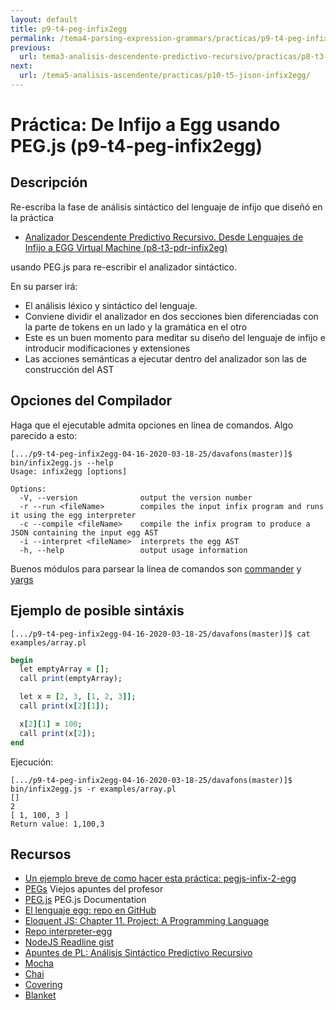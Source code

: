 ```yaml
---
layout: default
title: p9-t4-peg-infix2egg
permalink: /tema4-parsing-expression-grammars/practicas/p9-t4-peg-infix2egg/
previous: 
  url: tema3-analisis-descendente-predictivo-recursivo/practicas/p8-t3-pdr-infix2egg/
next:
  url: /tema5-analisis-ascendente/practicas/p10-t5-jison-infix2egg/
---
```



# Práctica: De Infijo a Egg usando PEG.js (p9-t4-peg-infix2egg)

## Descripción

Re-escriba la fase de análisis sintáctico del lenguaje de infijo que diseñó en la práctica 

* [Analizador Descendente Predictivo Recursivo. Desde Lenguajes de Infijo a EGG Virtual Machine (p8-t3-pdr-infix2eg)](../../../tema3-analisis-descendente-predictivo-recursivo/practicas/p8-t3-pdr-infix2egg/)

usando PEG.js para re-escribir el analizador sintáctico.

En su parser irá:

* El análisis léxico y sintáctico del lenguaje. 
* Conviene dividir el analizador en dos secciones bien diferenciadas con la parte de tokens en un lado y la gramática en el otro
* Este es un buen momento para meditar su diseño del lenguaje de infijo e introducir modificaciones y extensiones
* Las acciones semánticas a ejecutar dentro del analizador son las de construcción del AST 

<!--
## Un Lenguaje

```
[.../p9-t4-peg-infix2egg-04-16-2020-03-18-25/davafons(master)]$ pegjs-strip --strip-comment lib/grammar.pegjs
```
```pegjs
expressions
  = __
    (
        BEGIN (expression SEPARATOR )+ END
        / expression SEPARATOR
    )


expression
  = __
    (
      IF expression THEN expressions ELSE expressions
      / IF expression THEN expressions
      / WHILE expression DO expressions
      / FUNC ID? LP (ID COMMA )* ID? RP expressions
      / LET ID EQ expression
      / SET ID EQ expression
      / CALL ID LP RP
      / CALL ID LP (expression (COMMA expression )* ) RP
      / ID (LSB expression RSB )+ EQ expression
      / ID (LSB expression RSB )+
      / comparison
    )

comparison
  = sum ($COMOP sum )*
sum
  = factor ($SUMOP factor )*
factor
  = unary ($MULOP unary )*
unary
  = $UNARYOP? operand
operand
  = (
  array
  / map
  / LP expression RP
  / STRING
  / BOOOLEAN
  / ID
  / NUM)
array
  = LSB operand RSB
   / LSB operand (COMMA operand )* RSB
map
  = MAP LP (operand SP operand ) (COMMA operand SP operand )* RP
NUM "number"
        = __ $([+-]? [0-9]* "."? [0-9]* ([eE][+-]?[0-9]+)?)
ID "identifier"
        = __ $(!"end" [a-zA-Z_][0-9a-zA-Z_]*)
STRING
  = __ '"' $(!'"' .)* '"'
BOOOLEAN
  = __ $("true" / "false")
SEPARATOR
  = __ ";"
UNARYOP
  = __ ("++" / "--")
LET
  = __ "let"
SET
  = __ "set"
EQ
  = __ "="
COMOP
  = __ ("==" / "!=" / ">=" / "<=" / ">" / "<")
SUMOP
  = __ ("+" / "-")
MULOP
  = __ ("*" / "/")
CALL
  = __ "call"
LP
  = __ "("
RP
  = __ ")"
COMMA
  = __ ","
IF
  = __ "if"
THEN
  = __ "then"
ELSE
  = __ "else"
BEGIN
  = __ "begin"
END
  = __ "end"
WHILE
  = __ "while"
DO
  = __ "do"
FUNC
  = __ ("function" / "func" / "fun")
LSB
  = __ "["
RSB
  = __ "]"
MAP
  = __ "map"
SP
  = __ ":"
__ "whitespace"
        = (comment / whitespace)*
comment "comment"
        = singleLineComment
    / multiLineComment
singleLineComment
        = "#" (!newline .)*
multiLineComment
        = "/*" (!"*/" .)* "*/"
newline
        = [\n\r]
whitespace
        = [ \t\n\r]
```
-->

## Opciones del Compilador

Haga que el ejecutable admita opciones en línea de comandos. Algo parecido a esto:

  ```
  [.../p9-t4-peg-infix2egg-04-16-2020-03-18-25/davafons(master)]$ bin/infix2egg.js --help
  Usage: infix2egg [options]

  Options:
    -V, --version              output the version number
    -r --run <fileName>        compiles the input infix program and runs it using the egg interpreter
    -c --compile <fileName>    compile the infix program to produce a JSON containing the input egg AST
    -i --interpret <fileName>  interprets the egg AST
    -h, --help                 output usage information
  ```

Buenos módulos para parsear la línea de comandos son [commander](https://www.npmjs.com/package/commander) y [yargs](https://www.npmjs.com/package/yargs)

## Ejemplo de posible sintáxis

```
[.../p9-t4-peg-infix2egg-04-16-2020-03-18-25/davafons(master)]$ cat examples/array.pl
```
```ruby
begin
  let emptyArray = [];
  call print(emptyArray);

  let x = [2, 3, [1, 2, 3]];
  call print(x[2][1]);

  x[2][1] = 100;
  call print(x[2]);
end
```

Ejecución:
```
[.../p9-t4-peg-infix2egg-04-16-2020-03-18-25/davafons(master)]$ bin/infix2egg.js -r examples/array.pl
[]
2
[ 1, 100, 3 ]
Return value: 1,100,3
```

## Recursos

* [Un ejemplo breve de como hacer esta práctica: pegjs-infix-2-egg](https://github.com/ULL-ESIT-PL-1718/pegjs-infix-2-egg)
* [PEGs](https://casianorodriguezleon.gitbooks.io/ull-esit-1617/content/apuntes/pegjs/PEGS.html) Viejos apuntes del profesor
* [PEG.js](https://pegjs.org/documentation) PEG.js Documentation
* [El lenguaje egg: repo en GitHub](https://github.com/ULL-ESIT-PL-1617/egg)
* [Eloquent JS: Chapter 11. Project: A Programming Language](http://eloquentjavascript.net/11_language.html)
* [Repo interpreter-egg](https://github.com/ULL-ESIT-PL-1617/interpreter-egg)
* [NodeJS Readline gist](https://gist.github.com/crguezl/430642e29a2b9293317320d0d1759387)
* [Apuntes de PL: Análisis Sintáctico Predictivo Recursivo](http://crguezl.github.io/pl-html/node22.html)
* [Mocha](https://casianorodriguezleon.gitbooks.io/ull-esit-1617/content/apuntes/pruebas/mocha.html)
* [Chai](https://casianorodriguezleon.gitbooks.io/ull-esit-1617/content/apuntes/pruebas/chai.html)
* [Covering](https://casianorodriguezleon.gitbooks.io/ull-esit-1617/content/apuntes/pruebas/covering.html)
* [Blanket](https://casianorodriguezleon.gitbooks.io/ull-esit-1617/content/apuntes/pruebas/blanket.html)




